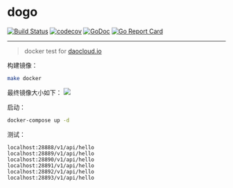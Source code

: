 # dogo
[![Build Status](https://travis-ci.com/kcoewoys/dogo.svg?branch=master)](https://travis-ci.com/kcoewoys/dogo)
[![codecov](https://codecov.io/gh/kcoewoys/dogo/branch/master/graph/badge.svg)](https://codecov.io/gh/kcoewoys/dogo)
[![GoDoc](https://godoc.org/github.com/kcoewoys/dogo?status.svg)](https://godoc.org/github.com/kcoewoys/dogo)
[![Go Report Card](https://goreportcard.com/badge/github.com/kcoewoys/dogo)](https://goreportcard.com/report/github.com/kcoewoys/dogo)

---
> docker test for [daocloud.io](https://account.daocloud.io)

构建镜像：
```bash
make docker
```

最终镜像大小如下：
![](https://cdn.jsdelivr.net/gh/eaok/img/docker/docker_size.png)

启动：
```bash
docker-compose up -d
```

测试：
```
localhost:28888/v1/api/hello
localhost:28889/v1/api/hello
localhost:28890/v1/api/hello
localhost:28891/v1/api/hello
localhost:28892/v1/api/hello
localhost:28893/v1/api/hello
```
